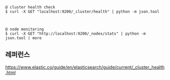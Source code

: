 ```
@ cluster health check
$ curl -X GET "localhost:9200/_cluster/health" | python -m json.tool



@ node monitoring 
$ curl -X GET "http://localhost:9200/_nodes/stats" | python -m json.tool | more

```

## 레퍼런스 ##

https://www.elastic.co/guide/en/elasticsearch/guide/current/_cluster_health.html
